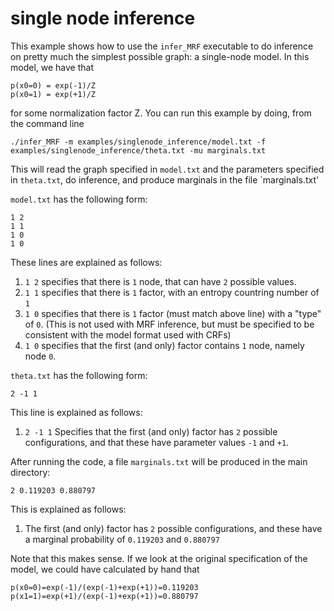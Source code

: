 single node inference
=====

This example shows how to use the `infer_MRF` executable to do inference on pretty much the simplest possible graph: a single-node model.  In this model, we have that

```
p(x0=0) = exp(-1)/Z
p(x0=1) = exp(+1)/Z
```

for some normalization factor Z.  You can run this example by doing, from the command line

```
./infer_MRF -m examples/singlenode_inference/model.txt -f examples/singlenode_inference/theta.txt -mu marginals.txt
```

This will read the graph specified in `model.txt` and the parameters specified in `theta.txt`, do inference, and produce marginals in the file `marginals.txt'

`model.txt` has the following form:

```
1 2
1 1
1 0
1 0
```

These lines are explained as follows:

1. `1 2` specifies that there is `1` node, that can have `2` possible values.
2. `1 1` specifies that there is `1` factor, with an entropy countring number of `1`
3. `1 0`  specifies that there is `1` factor (must match above line) with a "type" of `0`.  (This is not used with MRF inference, but must be specified to be consistent with the model format used with CRFs)
4. `1 0` specifies that the first (and only) factor contains `1` node, namely node `0`.

`theta.txt` has the following form:

```
2 -1 1
```

This line is explained as follows:

1. `2 -1 1`  Specifies that the first (and only) factor has `2` possible configurations, and that these have parameter values `-1` and `+1`.

After running the code, a file `marginals.txt` will be produced in the main directory:

```
2 0.119203 0.880797 
```

This is explained as follows:
1. The first (and only) factor has `2` possible configurations, and these have a marginal probability of `0.119203` and `0.880797`

Note that this makes sense.  If we look at the original specification of the model, we could have calculated by hand that

```
p(x0=0)=exp(-1)/(exp(-1)+exp(+1))=0.119203
p(x1=1)=exp(+1)/(exp(-1)+exp(+1))=0.880797
```